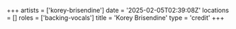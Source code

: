 +++
artists = ['korey-brisendine']
date = '2025-02-05T02:39:08Z'
locations = []
roles = ['backing-vocals']
title = 'Korey Brisendine'
type = 'credit'
+++
